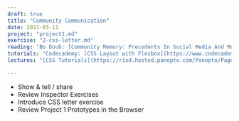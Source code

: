```yaml
---
draft: true
title: "Community Communication"
date: 2021-03-11
project: "project1.md"
exercise: "2-css-letter.md"
reading: "Bo Doub: [Community Memory: Precedents In Social Media And Movements](https://computerhistory.org/blog/community-memory-precedents-in-social-media-and-movements/) and Omar Mohammad: [Tools for Cultural Production: Archiving Voice, Culture, and Community](https://staging.are.na/blog/tools-for-cultural-production-the-practice-of-preserving-voice-culture-and)"
tutorials: "Codecademy: [CSS Layout with Flexbox](https://www.codecademy.com/courses/learn-css/lessons/learn-flexbox-l/resume), [CSS Grid](https://www.codecademy.com/courses/learn-css/lessons/css-grid-i/resume), [CSS Transitions](https://www.codecademy.com/courses/learn-css/lessons/animation-transitions)"
lectures: "[CSS Tutorials](https://risd.hosted.panopto.com/Panopto/Pages/Sessions/List.aspx?embedded=0#folderID=%2209ae1348-8de3-4af1-bf4b-ace100dd2803%22&view=0&sortColumn=0&sortAscending=true)"

---
```


- Show & tell / share
- Review Inspector Exercises
- Introduce CSS letter exercise
- Review Project 1 Prototypes in the Browser
